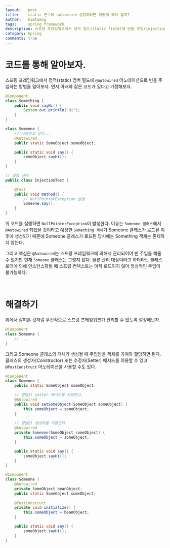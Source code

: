 ```yaml
---
layout:   post
title:    static 변수에 autowired 설정하려면 어떻게 해야 할까?
author:   Kimtaeng
tags: 	  spring framework
description: 스프링 프레임워크에서 정적 필드(static field)에 빈을 주입(injection) 해보자.
category: Spring
comments: true
---
```


# 코드를 통해 알아보자.
스프링 프레임워크에서 정적(static) 멤버 필드에 `@autowired` 어노테이션으로 빈을 주입하는 방법을 알아보자.
먼저 아래와 같은 코드가 있다고 가정해보자.

```java
@Component
class Something {
    public void sayHi() {
        System.out.println("Hi");
    }
}

class Someone {
    // 사용하고 싶다...
    @Autowired
    public static SomeObject someObject;

    public static void say() {
        someObject.sayHi();
    }
}

// 설정 생략
public class InjectionTest {

    @Test
    public void method() {
        // NullPointerException 발생
        Someone.say();
    }
}
```

위 코드를 실행하면 `NullPointerException`이 발생한다.
이유는 `Someone 클래스`에서 `@Autowired` 되었을 것이라고 예상한 `Something 객체`가 Someone 클래스가 로드된 이후에 생성되기 때문에
Someone 클래스가 로드된 당시에는 Something 객체는 존재하지 않는다. 

그리고 핵심은 `@Autowired`는 스프링 프레임워크에 의해서 관리되어야 빈 주입을 해줄 수 있지만 현재 `Someone` 클래스는 그렇지 않다.
물론 관리 대상이라고 하더라도 클래스 로더에 의해 인스턴스화될 때 스프링 컨텍스트는 아직 로드되지 않아 정상적인 주입이 불가능하다.

<br>

# 해결하기
위에서 살펴본 것처럼 우선적으로 스프링 프레임워크가 관리할 수 있도록 설정해보자.

```java
@Component
class Someone {
    // ...
}
```

그리고 Someone 클래스의 객체가 생성될 때 주입받을 객체를 가져와 할당하면 된다.
클래스의 생성자(Constructor) 또는 수정자(Setter) 메서드를 이용할 수 있고 `@PostConstruct` 어노테이션을 사용할 수도 있다.

```java
@Component
class Someone {
    public static SomeObject someObject;

    // 방법1) setter 메서드를 사용한다.
    @Autowired
    public void setSomeObject(SomeObject someObject) {
        this.someObject = someObject;
    }
    
    // 방법2) 생성자를 이용한다.
    @Autowired
    private Someone(SomeObject someObject) {
        this.someObject = someObject;
    }

    public static void say() {
        someObject.sayHi();
    }
}
```

```java
@Component
class Someone {
    @Autowired
    private SomeObject beanObject;
    public static SomeObject someObject;
    
    @PostConstruct
    private void initialize() {
        this.someObject = beanObject;
    }

    public static void say() {
        someObject.sayHi();
    }
}
```